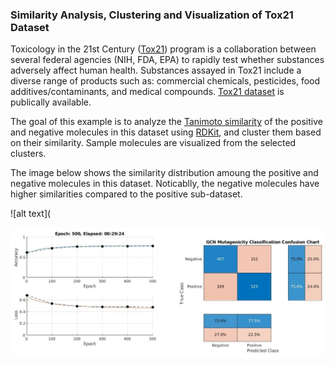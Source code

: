 ### Similarity Analysis, Clustering and Visualization of Tox21 Dataset 

Toxicology in the 21st Century ([Tox21](https://ntp.niehs.nih.gov/whatwestudy/tox21/index.html)) program is a collaboration between several federal agencies (NIH, FDA, EPA) to rapidly test whether substances adversely affect human health. Substances assayed in Tox21 include a diverse range of products such as: commercial chemicals, pesticides, food additives/contaminants, and medical compounds. [Tox21 dataset](https://tripod.nih.gov//tox21/pubdata/) is publically available. 

The goal of this example is to analyze the [Tanimoto similarity](https://www.rdkit.org/docs/GettingStartedInPython.html) of the positive and negative molecules in this dataset using [RDKit](https://www.rdkit.org/), and cluster them based on their similarity. Sample molecules are visualized from the selected clusters.  

The image below shows the similarity distribution amoung the positive and negative molecules in this dataset. Noticablly, the negative molecules have higher similarities compared to the positive sub-dataset.      

![alt text](<p align="center">
  <img src="https://github.com/hjooya/Chemical-ML-and-DL/blob/main/GCN_Mutagenicity_Classification/GCN_Mutagenicity_Results.jpg" />
</p>


